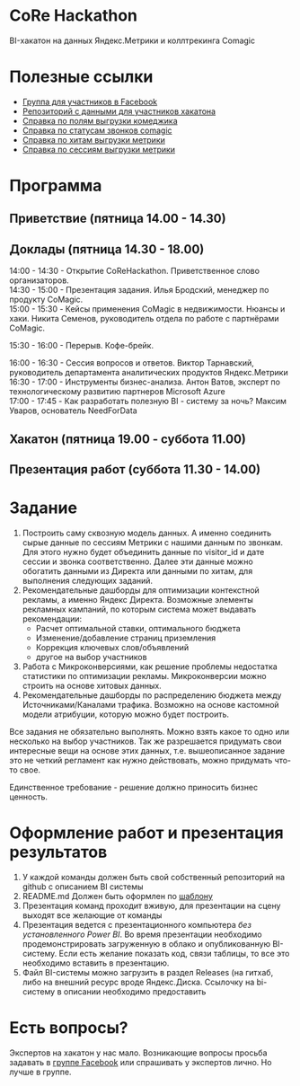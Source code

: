 # CoRe Hackathon

BI-хакатон на данных Яндекс.Метрики и коллтрекинга Comagic

# Полезные ссылки
- [Группа для участников в Facebook](https://www.facebook.com/groups/CoReHackathon/)
- [Репозиторий с данными для участников хакатона](https://github.com/corehackathon/data)
- [Справка по полям выгрузки комеджика](https://www.comagic.ru/support/api/data-api/Reports/)
- [Справка по статусам звонков comagic](https://www.comagic.ru/blog/posts/jul/novye_vidy_obrashcheniy_rasskazhut_o_byudzhete_potrachennom_zrya/)
- [Справка по хитам выгрузки метрики](https://tech.yandex.ru/metrika/doc/api2/logs/fields/hits-docpage/)
- [Справка по сессиям выгрузки метрики](https://tech.yandex.ru/metrika/doc/api2/logs/fields/visits-docpage/)

# Программа #

## Приветствие (пятница 14.00 - 14.30)

## Доклады (пятница 14.30 - 18.00) ##

14:00 - 14:30 - Открытие CoReHackathon. Приветственное слово организаторов.  
14:30 - 15:00 - Презентация задания. Илья Бродский, менеджер по продукту   CoMagic.  
15:00 - 15:30 -  Кейсы применения CoMagic в недвижимости. Нюансы и хаки.  Никита Семенов, руководитель отдела по работе с партнёрами CoMagic.  

15:30 - 16:00 - Перерыв. Кофе-брейк.  

16:00 - 16:30 - Сессия вопросов и ответов. Виктор Тарнавский, руководитель департамента аналитических продуктов Яндекс.Метрики  
16:30 - 17:00 - Инструменты бизнес-анализа. Антон Ватов, эксперт по технологическому развитию партнеров Microsoft Azure  
17:00 - 17:45 - Как разработать полезную BI - систему за ночь? Максим Уваров, основатель NeedForData  


## Хакатон (пятница 19.00 - суббота 11.00)

## Презентация работ (суббота 11.30 - 14.00)

# Задание

1. Построить саму сквозную модель данных. А именно соединить сырые данные по сессиям Метрики с нашими данным по звонкам. Для этого нужно будет объединить данные по visitor_id и дате сессии и звонка соответственно. Далее эти данные можно обогатить данными из Директа или данными по хитам, для выполнения следующих заданий.  
2. Рекомендательные дашборды для оптимизации контекстной рекламы, а именно Яндекс Директа. Возможные элементы рекламных кампаний, по которым система может выдавать рекомендации:  
    - Расчет оптимальной ставки, оптимального бюджета 
    - Изменение/добавление страниц приземления
    - Коррекция ключевых слов/объявлений
    - другое на выбор участников
3. Работа с Микроконверсиями, как решение проблемы недостатка статистики по оптимизации рекламы. Микроконверсии можно строить на основе хитовых данных.  
4. Рекомендательные дашборды по распределению бюджета между Источниками/Каналами трафика. Возможно на основе кастомной модели атрибуции, которую можно будет построить.  

Все задания не обязательно выполнять. Можно взять какое то одно или несколько на выбор участников. Так же разрешается придумать свои интересные вещи на основе этих данных, т.е. вышеописанное задание это не четкий регламент как нужно действовать, можно придумать что-то свое. 

Единственное требование - решение должно приносить бизнес ценность.

# Оформление работ и презентация результатов #

1. У каждой команды должен быть свой собственный репозиторий на github с описанием BI системы
2. README.md Должен быть оформлен по [шаблону](https://github.com/corehackathon/exampleBI/blob/master/README.md)
3. Презентация команд проходит вживую, для презентации на сцену выходят все желающие от команды
4. Презентация ведется с презентационного компьютера _без установленного Power BI_. Во время презентации необходимо продемонстрировать загруженную в облако и опубликованную BI-систему. Если есть желание показать код, связи таблицы, то все это необходимо вставить в презентацию. 
5. Файл BI-системы можно загрузить в раздел Releases (на гитхаб, либо на внешний ресурс вроде Яндекс.Диска. Ссылочку на bi-систему в описании необходимо предоставить

# Есть вопросы? #

Экспертов на хакатон у нас мало. Возникающие вопросы просьба задавать в [группе Facebook](https://www.facebook.com/groups/CoReHackathon/) или спрашивать у экспертов лично. Но лучше в группе. 
